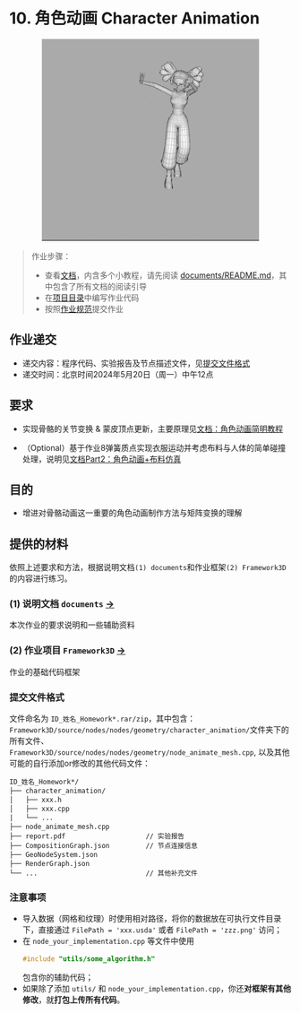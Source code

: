 # 10. 角色动画 Character Animation

<div  align="center">    
 <img src="./images/hw10-demo.gif" style="zoom:100%" />
</div>


> 作业步骤：
> - 查看[文档](documents/README.md)，内含多个小教程，请先阅读 [documents/README.md](documents/README.md)，其中包含了所有文档的阅读引导
> - 在[项目目录](../../Framework3D/)中编写作业代码
> - 按照[作业规范](../README.md)提交作业


## 作业递交

- 递交内容：程序代码、实验报告及节点描述文件，见[提交文件格式](#提交文件格式)
- 递交时间：北京时间2024年5月20日（周一）中午12点

## 要求

- 实现骨骼的关节变换 & 蒙皮顶点更新，主要原理见[文档：角色动画简明教程](documents/README.md)

- （Optional）基于作业8弹簧质点实现衣服运动并考虑布料与人体的简单碰撞处理，说明见[文档Part2：角色动画+布料仿真](documents/README-part2.md)




## 目的

- 增进对骨骼动画这一重要的角色动画制作方法与矩阵变换的理解

## 提供的材料

依照上述要求和方法，根据说明文档`(1) documents`和作业框架`(2) Framework3D`的内容进行练习。

### (1) 说明文档 `documents` [->](documents/) 

本次作业的要求说明和一些辅助资料

### (2) 作业项目 `Framework3D` [->](../../Framework3D/) 

作业的基础代码框架

### 提交文件格式

文件命名为 `ID_姓名_Homework*.rar/zip`，其中包含：`Framework3D/source/nodes/nodes/geometry/character_animation/`文件夹下的所有文件、`Framework3D/source/nodes/nodes/geometry/node_animate_mesh.cpp`, 以及其他可能的自行添加or修改的其他代码文件：
```
ID_姓名_Homework*/
├── character_animation/                   
│   ├── xxx.h
│   ├── xxx.cpp
|   └── ...
├── node_animate_mesh.cpp
├── report.pdf                    // 实验报告
├── CompositionGraph.json         // 节点连接信息
├── GeoNodeSystem.json
├── RenderGraph.json
└── ...                           // 其他补充文件
```

### 注意事项

- 导入数据（网格和纹理）时使用相对路径，将你的数据放在可执行文件目录下，直接通过 `FilePath = 'xxx.usda'` 或者 `FilePath = 'zzz.png'` 访问；
- 在 `node_your_implementation.cpp` 等文件中使用
  ```cpp
  #include "utils/some_algorithm.h"
  ```
  包含你的辅助代码；
- 如果除了添加 `utils/` 和 `node_your_implementation.cpp`，你还**对框架有其他修改**，就**打包上传所有代码**。

